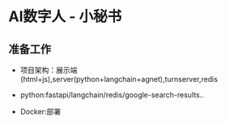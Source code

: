 # AI数字人 - 小秘书

## 准备工作

- 项目架构：展示端(html+js),server(python+langchain+agnet),turnserver,redis

- python:fastapi/langchain/redis/google-search-results..

- Docker:部署
